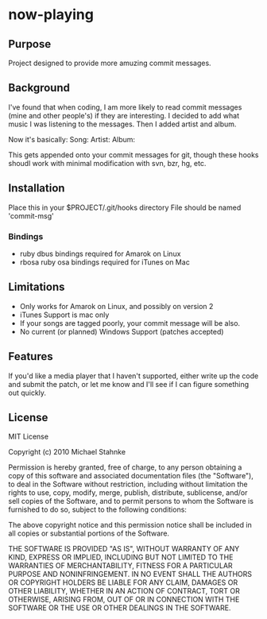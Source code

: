 # now-playing #

## Purpose ## 
Project designed to provide more amuzing commit messages.  

## Background ##

I've found that when coding, I am more likely to read commit messages (mine and other people's) if they are interesting. I decided to add what music I was listening to the messages.  Then I added artist and album. 

Now it's basically:
  Song: <song title>
  Artist: <artist>
  Album: <album> 

This gets appended onto your commit messages for git, though these hooks shoudl work with minimal modification with svn, bzr, hg, etc. 


## Installation  ## 
Place this in your $PROJECT/.git/hooks directory
File should be named 'commit-msg'
 
### Bindings ###
* ruby dbus bindings required for Amarok on Linux
* rbosa ruby osa bindings required for iTunes on Mac

##  Limitations ##
* Only works for Amarok on Linux, and possibly on version 2
* iTunes Support is mac only
* If your songs are tagged poorly, your commit message will be also.
* No current (or planned) Windows Support  (patches accepted)

## Features ##

If you'd like a media player that I haven't supported, either write up the code and submit the patch, or let me know and I'll see if I can figure something out quickly.  

## License ## 
MIT License

Copyright (c) 2010 Michael Stahnke

Permission is hereby granted, free of charge, to any person obtaining
a copy of this software and associated documentation files (the
"Software"), to deal in the Software without restriction, including
without limitation the rights to use, copy, modify, merge, publish,
distribute, sublicense, and/or sell copies of the Software, and to
permit persons to whom the Software is furnished to do so, subject to
the following conditions:

The above copyright notice and this permission notice shall be
included in all copies or substantial portions of the Software.

THE SOFTWARE IS PROVIDED "AS IS", WITHOUT WARRANTY OF ANY KIND,
EXPRESS OR IMPLIED, INCLUDING BUT NOT LIMITED TO THE WARRANTIES OF
MERCHANTABILITY, FITNESS FOR A PARTICULAR PURPOSE AND
NONINFRINGEMENT. IN NO EVENT SHALL THE AUTHORS OR COPYRIGHT HOLDERS BE
LIABLE FOR ANY CLAIM, DAMAGES OR OTHER LIABILITY, WHETHER IN AN ACTION
OF CONTRACT, TORT OR OTHERWISE, ARISING FROM, OUT OF OR IN CONNECTION
WITH THE SOFTWARE OR THE USE OR OTHER DEALINGS IN THE SOFTWARE.
